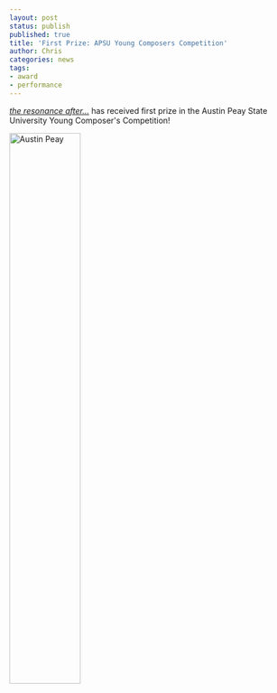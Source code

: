```yaml
---
layout: post
status: publish
published: true
title: 'First Prize: APSU Young Composers Competition'
author: Chris
categories: news
tags:
- award
- performance
---
```

[*the resonance after...*]({{site.baseurl}}/music/the-resonance-after.html) has received first prize in the Austin Peay State University Young Composer's Competition!

<div class="text-xs-center">
  <img src="{{site.baseurl}}/assets/img/austin-peay-logo.jpg" alt="Austin Peay" width="50%" height="50%" border="" align="" />
</div>
